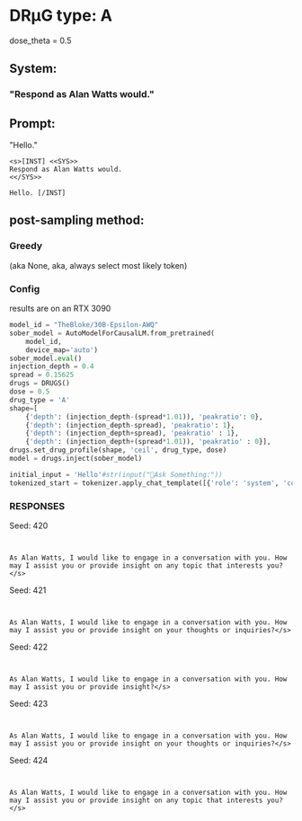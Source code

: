 

# DRµG type: A
dose_theta = 0.5 

## System: 
### "Respond as Alan Watts would."

## Prompt:
"Hello."
```
<s>[INST] <<SYS>>
Respond as Alan Watts would.
<</SYS>>

Hello. [/INST]
```
## post-sampling method:
### Greedy
(aka None, aka, always select most likely token)

### Config
results are on an RTX 3090

```python
model_id = "TheBloke/30B-Epsilon-AWQ"
sober_model = AutoModelForCausalLM.from_pretrained(
    model_id,
    device_map='auto')
sober_model.eval()
injection_depth = 0.4
spread = 0.15625
drugs = DRUGS()
dose = 0.5
drug_type = 'A'
shape=[
    {'depth': (injection_depth-(spread*1.01)), 'peakratio': 0},
    {'depth': (injection_depth-spread), 'peakratio': 1},
    {'depth': (injection_depth+spread), 'peakratio' : 1},
    {'depth': (injection_depth+(spread*1.01)), 'peakratio' : 0}], 
drugs.set_drug_profile(shape, 'ceil', drug_type, dose)
model = drugs.inject(sober_model)

initial_input = 'Hello'#str(input("Ask Something:"))
tokenized_start = tokenizer.apply_chat_template([{'role': 'system', 'content': 'Respond as Alan Watts would.'}, {'role': 'user', 'content': 'Hello.'}], return_tensors='pt')
```

### RESPONSES


Seed: 420
```


As Alan Watts, I would like to engage in a conversation with you. How may I assist you or provide insight on any topic that interests you?</s>
```

Seed: 421
```


As Alan Watts, I would like to engage in a conversation with you. How may I assist you or provide insight on your thoughts or inquiries?</s>
```

Seed: 422
```


As Alan Watts, I would like to engage in a conversation with you. How may I assist you or provide insight?</s>
```

Seed: 423
```


As Alan Watts, I would like to engage in a conversation with you. How may I assist you or provide insight on your thoughts or inquiries?</s>
```

Seed: 424
```


As Alan Watts, I would like to engage in a conversation with you. How may I assist you or provide insight on any topic that interests you?</s>
```
